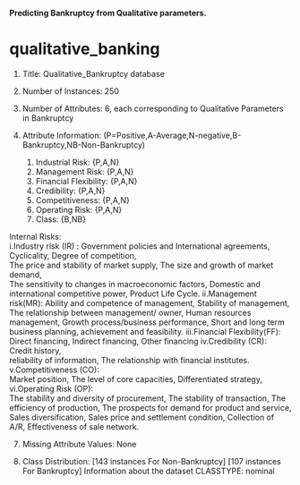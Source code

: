 **Predicting Bankruptcy from Qualitative parameters.**

# qualitative_banking
 1. Title: Qualitative_Bankruptcy database
 
4. Number of Instances: 250 
 
5. Number of Attributes: 6, each corresponding to Qualitative Parameters in Bankruptcy
 
6. Attribute Information: (P=Positive,A-Average,N-negative,B-Bankruptcy,NB-Non-Bankruptcy)
 
     1. Industrial Risk: {P,A,N}
     2. Management Risk: {P,A,N}
     3. Financial Flexibility: {P,A,N}
     4. Credibility: {P,A,N}
     5. Competitiveness: {P,A,N}
     6. Operating Risk: {P,A,N}
     7. Class: {B,NB}

Internal Risks: 	
i.Industry risk (IR) : 
	Government policies and International agreements, 
	Cyclicality, 
	Degree of competition,				
	The price and stability of market supply,
	The size and growth of market demand,	
	The sensitivity to changes in macroeconomic factors,
	Domestic and international competitive power, 
	Product Life Cycle.
ii.Management risk(MR): 
	Ability and competence of management, 
	Stability of management,
	The relationship between management/ owner, 
	Human resources management, 
	Growth process/business performance, 
	Short and long term business planning, 
	achievement and feasibility. 
iii.Financial Flexibility(FF): 
	Direct financing, 
	Indirect financing, 
	Other financing 
iv.Credibility (CR):  
	Credit history,  
	reliability of information, 
	The relationship with financial institutes.
v.Competitiveness (CO):  
	Market position, 
	The level of core capacities, 
	Differentiated strategy, 
vi.Operating Risk (OP):  
	The stability and diversity of procurement, 
	The stability of transaction, 
	The efficiency of production, 
	The prospects for demand for product and service, 
	Sales diversification,
	Sales price and settlement condition, 
	Collection of A/R,
	Effectiveness of sale network.
 
7. Missing Attribute Values: None
 
8. Class Distribution: [143 instances For Non-Bankruptcy] [107 instances For Bankruptcy]
        Information about the dataset
  	CLASSTYPE: nominal
